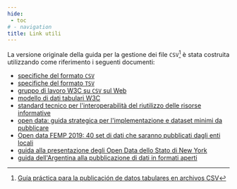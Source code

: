 ```yaml
---
hide:
 - toc
# - navigation
title: Link utili
---
```


La versione originale della guida per la gestione dei file `CSV`[^1] è stata costruita utilizzando come riferimento i seguenti documenti:

- [specifiche del formato `CSV`](https://tools.ietf.org/html/rfc4180)
- [specifiche del formato `TSV`](https://www.iana.org/assignments/media-types/text/tab-separated-values)
- [gruppo di lavoro W3C su `CSV` sul Web](https://www.w3.org/2013/csvw/wiki/Main_Page)
- [modello di dati tabulari W3C](https://www.w3.org/TR/2015/REC-tabular-data-model-20151217/)
- [standard tecnico per l'interoperabilità del riutilizzo delle risorse informative](https://datos.gob.es/es/documentacion/norma-tecnica-de-interoperability-of-information-resource-re-use)
- [open data: guida strategica per l'implementazione e dataset minimi da pubblicare](https://datos.gob.es/en/documentacion/datos-abiertos-guia-estrategica-para-su-puesta-en-marcha-y-conjuntos-de-datos-0)
- [Open data FEMP 2019: 40 set di dati che saranno pubblicati dagli enti locali](http://femp.femp.es/files/3580-1937-fichero/DATOS%20ABIERTOS%20FEMP%202019.pdf)
- [guida alla presentazione degli Open Data dello Stato di New York](https://data.ny.gov/download/c3zp-wr9j/application/pdf)
- [guida dell'Argentina alla pubblicazione di dati in formati aperti](https://datosgobar.github.io/paquete-apertura-datos/guia-abiertos/#guia-para-la-publicacion-de-datos-en-formatos-abiertos)

[^1]: [Guía práctica para la publicación de datos tabulares en archivos CSV](https://datos.gob.es/en/documentacion/guia-practica-para-la-publicacion-de-datos-tabulares-en-archivos-csv)
